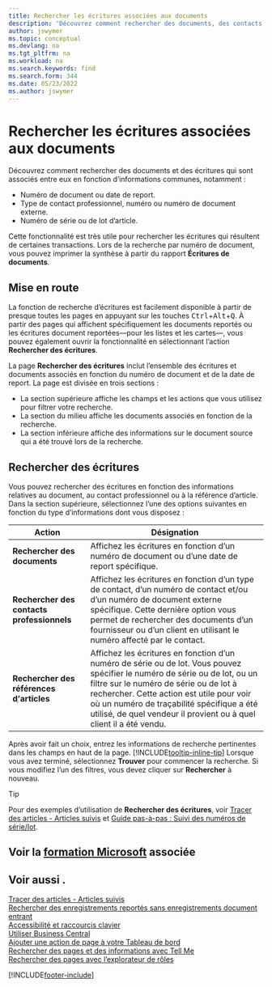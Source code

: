 ```yaml
---
title: Rechercher les écritures associées aux documents
description: 'Découvrez comment rechercher des documents, des contacts professionnels et des écritures d’éléments associés entre eux.'
author: jswymer
ms.topic: conceptual
ms.devlang: na
ms.tgt_pltfrm: na
ms.workload: na
ms.search.keywords: find
ms.search.form: 344
ms.date: 05/23/2022
ms.author: jswymer
---
```

# <a name="finding-related-entries-for-documents" />Rechercher les écritures associées aux documents

Découvrez comment rechercher des documents et des écritures qui sont associés entre eux en fonction d’informations communes, notamment :

- Numéro de document ou date de report.
- Type de contact professionnel, numéro ou numéro de document externe.
- Numéro de série ou de lot d’article.

Cette fonctionnalité est très utile pour rechercher les écritures qui résultent de certaines transactions. Lors de la recherche par numéro de document, vous pouvez imprimer la synthèse à partir du rapport **Écritures de documents**.

## <a name="get-started" />Mise en route

La fonction de recherche d’écritures est facilement disponible à partir de presque toutes les pages en appuyant sur les touches <kbd>Ctrl</kbd>+<kbd>Alt</kbd>+<kbd>Q</kbd>. À partir des pages qui affichent spécifiquement les documents reportés ou les écritures document reportées&mdash;pour les listes et les cartes&mdash;, vous pouvez également ouvrir la fonctionnalité en sélectionnant l’action **Rechercher des écritures**.

La page **Rechercher des écritures** inclut l’ensemble des écritures et documents associés en fonction du numéro de document et de la date de report. La page est divisée en trois sections :

- La section supérieure affiche les champs et les actions que vous utilisez pour filtrer votre recherche.
- La section du milieu affiche les documents associés en fonction de la recherche.
- La section inférieure affiche des informations sur le document source qui a été trouvé lors de la recherche.

## <a name="search-for-entries" />Rechercher des écritures

Vous pouvez rechercher des écritures en fonction des informations relatives au document, au contact professionnel ou à la référence d’article. Dans la section supérieure, sélectionnez l’une des options suivantes en fonction du type d’informations dont vous disposez :

|Action|Désignation|
|------|-----------|
| **Rechercher des documents** | Affichez les écritures en fonction d’un numéro de document ou d’une date de report spécifique. |
| **Rechercher des contacts professionnels** | Affichez les écritures en fonction d’un type de contact, d’un numéro de contact et/ou d’un numéro de document externe spécifique. Cette dernière option vous permet de rechercher des documents d’un fournisseur ou d’un client en utilisant le numéro affecté par le contact. |
| **Rechercher des références dְ’articles** | Affichez les écritures en fonction d’un numéro de série ou de lot. Vous pouvez spécifier le numéro de série ou de lot, ou un filtre sur le numéro de série ou de lot à rechercher. Cette action est utile pour voir où un numéro de traçabilité spécifique a été utilisé, de quel vendeur il provient ou à quel client il a été vendu. |

Après avoir fait un choix, entrez les informations de recherche pertinentes dans les champs en haut de la page. [!INCLUDE[tooltip-inline-tip](includes/tooltip-inline-tip_md.md)] Lorsque vous avez terminé, sélectionnez **Trouver** pour commencer la recherche. Si vous modifiez l’un des filtres, vous devez cliquer sur **Rechercher** à nouveau.

> [!TIP]
> Pour des exemples d’utilisation de **Rechercher des écritures**, voir [Tracer des articles - Articles suivis](inventory-how-to-trace-item-tracked-items.md) et [Guide pas-à-pas : Suivi des numéros de série/lot](walkthrough-tracing-serial-lot-numbers.md).

## <a name="see-related-microsoft-trainingtrainingmodulesuser-interface-dynamics--business-centralindex" />Voir la [formation Microsoft](/training/modules/user-interface-dynamics-365-business-central/index) associée

## <a name="see-also" />Voir aussi .

[Tracer des articles - Articles suivis](inventory-how-to-trace-item-tracked-items.md)  
[Rechercher des enregistrements reportés sans enregistrements document entrant](across-how-find-posted-documents-without-income-document-records.md)  
[Accessibilité et raccourcis clavier](ui-accessibility.md)  
[Utiliser Business Central](ui-work-product.md)  
[Ajouter une action de page à votre Tableau de bord](ui-bookmarks.md)  
[Rechercher des pages et des informations avec Tell Me](ui-search.md)  
[Rechercher des pages avec l’explorateur de rôles](ui-role-explorer.md)  

[!INCLUDE[footer-include](includes/footer-banner.md)]
